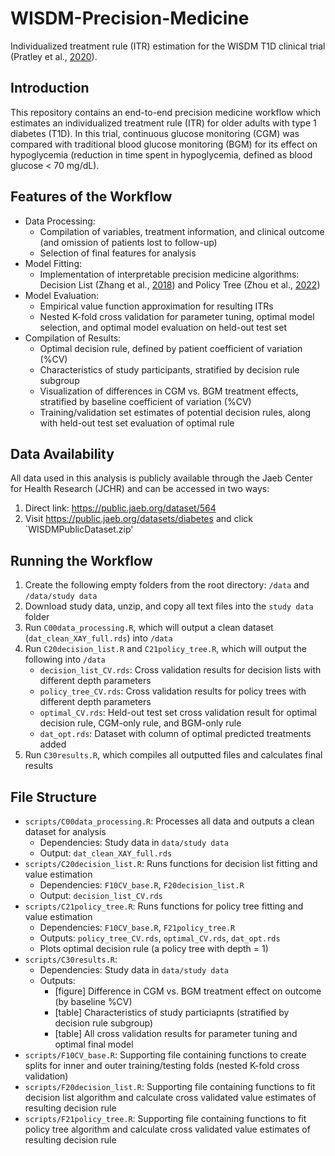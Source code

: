 # WISDM-Precision-Medicine
Individualized treatment rule (ITR) estimation for the WISDM T1D clinical trial (Pratley et al., [2020](https://jamanetwork.com/journals/jama/article-abstract/2767159)).

## Introduction
This repository contains an end-to-end precision medicine workflow which estimates an individualized treatment rule (ITR) for older adults with type 1 diabetes (T1D). In this trial, continuous glucose monitoring (CGM) was compared with traditional blood glucose monitoring (BGM) for its effect on hypoglycemia (reduction in time spent in hypoglycemia, defined as blood glucose < 70 mg/dL).

## Features of the Workflow
- Data Processing:
  - Compilation of variables, treatment information, and clinical outcome (and omission of patients lost to follow-up)
  - Selection of final features for analysis
- Model Fitting:
  - Implementation of interpretable precision medicine algorithms: Decision List (Zhang et al., [2018](https://www.tandfonline.com/doi/pdf/10.1080/01621459.2017.1345743?casa_token=S770pwuOCIAAAAAA:Uw1DUpN2Rz5luTVEbH7SHH9kFH__RuHgcrnqIGljnqN2ddv-prxMhHzt6VrTgweZVuVIK16gEUQH3w)) and Policy Tree (Zhou et al., [2022](https://pubsonline.informs.org/doi/pdf/10.1287/opre.2022.2271?casa_token=rxm57uTuoy0AAAAA:_Q9Ymz5Ah90nrfdtdDeBqC1R0vYieFr4hzhx0UDVzJN6_E00w1F5zM5hEymU57Da5CwRRg_eMiP1))
- Model Evaluation:
  - Empirical value function approximation for resulting ITRs
  - Nested K-fold cross validation for parameter tuning, optimal model selection, and optimal model evaluation on held-out test set
- Compilation of Results:
  - Optimal decision rule, defined by patient coefficient of variation (%CV)
  - Characteristics of study participants, stratified by decision rule subgroup
  - Visualization of differences in CGM vs. BGM treatment effects, stratified by baseline coefficient of variation (%CV)
  - Training/validation set estimates of potential decision rules, along with held-out test set evaluation of optimal rule
  
## Data Availability

All data used in this analysis is publicly available through the Jaeb Center for Health Research (JCHR) and can be accessed in two ways:
1. Direct link: https://public.jaeb.org/dataset/564
2. Visit https://public.jaeb.org/datasets/diabetes and click `WISDMPublicDataset.zip' 

## Running the Workflow
1. Create the following empty folders from the root directory: `/data` and `/data/study data`
2. Download study data, unzip, and copy all text files into the `study data` folder
3. Run `C00data_processing.R`, which will output a clean dataset (`dat_clean_XAY_full.rds`) into `/data`
4. Run `C20decision_list.R` and `C21policy_tree.R`, which will output the following into `/data`
    - `decision_list_CV.rds`: Cross validation results for decision lists with different depth parameters
    - `policy_tree_CV.rds`: Cross validation results for policy trees with different depth parameters
    - `optimal_CV.rds`: Held-out test set cross validation result for optimal decision rule, CGM-only rule, and BGM-only rule
    - `dat_opt.rds`: Dataset with column of optimal predicted treatments added
5. Run `C30results.R`, which compiles all outputted files and calculates final results

## File Structure
- `scripts/C00data_processing.R`: Processes all data and outputs a clean dataset for analysis
  - Dependencies: Study data in `data/study data`
  - Output: `dat_clean_XAY_full.rds`
- `scripts/C20decision_list.R`: Runs functions for decision list fitting and value estimation
  - Dependencies: `F10CV_base.R`, `F20decision_list.R`
  - Output: `decision_list_CV.rds`
- `scripts/C21policy_tree.R`: Runs functions for policy tree fitting and value estimation
  - Dependencies: `F10CV_base.R`, `F21policy_tree.R`
  - Outputs: `policy_tree_CV.rds`, `optimal_CV.rds`, `dat_opt.rds`
  - Plots optimal decision rule (a policy tree with depth = 1)
- `scripts/C30results.R`:
  - Dependencies: Study data in `data/study data`
  - Outputs:
    - [figure] Difference in CGM vs. BGM treatment effect on outcome (by baseline %CV)
    - [table] Characteristics of study particiapnts (stratified by decision rule subgroup)
    - [table] All cross validation results for parameter tuning and optimal final model
- `scripts/F10CV_base.R`: Supporting file containing functions to create splits for inner and outer training/testing folds (nested K-fold cross validation)
- `scripts/F20decision_list.R`: Supporting file containing functions to fit decision list algorithm and calculate cross validated value estimates of resulting decision rule
- `scripts/F21policy_tree.R`: Supporting file containing functions to fit policy tree algorithm and calculate cross validated value estimates of resulting decision rule
